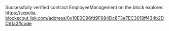 Successfully verified contract EmployeeManagement on the block explorer.
https://sepolia-blockscout.lisk.com/address/0x10E0C96fd9F684Dc8F3e7EC3018ff434b2DC61a2#code